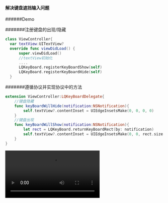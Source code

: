 #### 解决键盘遮挡输入问题

######Demo

#######注册键盘的出现/隐藏
```swift
class ViewController{
  var textView:UITextView?
  override func viewDidLoad() {
      super.viewDidLoad()
      //textView初始化
      ....
      LQKeyBoard.registerKeyBoardShow(self)
      LQKeyBoard.registerKeyBoardHide(self)
  }
```
#######遵循协议并实现协议中的方法
```swift
extension ViewController:LQKeyBoardDelegate{
    //键盘隐藏
    func keyBoardWillHide(notification:NSNotification){
        self.textView?.contentInset = UIEdgeInsetsMake(0, 0, 0, 0)
    }
    //键盘出现
    func keyBoardWillShow(notification:NSNotification){
        let rect = LQKeyBoard.returnKeyBoardRect(by: notification)
        self.textView?.contentInset = UIEdgeInsetsMake(0, 0, rect.size.height, 0)
    }
}
```

![mov](http://127.0.0.1/123.mov)


